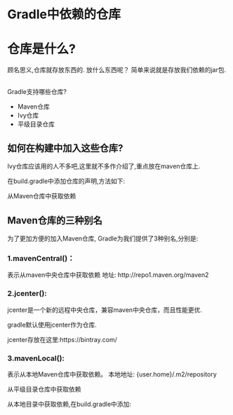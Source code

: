 # Gradle中依赖的仓库

# 仓库是什么?

顾名思义,仓库就存放东西的. 放什么东西呢？ 简单来说就是存放我们依赖的jar包.

## 

Gradle支持哪些仓库?

* Maven仓库
* Ivy仓库
* 平级目录仓库

## 如何在构建中加入这些仓库?

Ivy仓库应该用的人不多吧,这里就不多作介绍了,重点放在maven仓库上.

在build.gradle中添加仓库的声明,方法如下:

从Maven仓库中获取依赖

## Maven仓库的三种别名

为了更加方便的加入Maven仓库, Gradle为我们提供了3种别名,分别是:

### 1.mavenCentral\(\)：

表示从maven中央仓库中获取依赖 地址: http:\/\/repo1.maven.org\/maven2

### 2.jcenter\(\):

jcenter是一个新的远程中央仓库，兼容maven中央仓库，而且性能更优.

gradle默认使用jcenter作为仓库.

jcenter存放在这里:https:\/\/bintray.com\/

### 3.mavenLocal\(\):

表示从本地Maven仓库中获取依赖。 本地地址: {user.home}\/.m2\/repository

从平级目录仓库中获取依赖

从本地目录中获取依赖,在build.gradle中添加:

